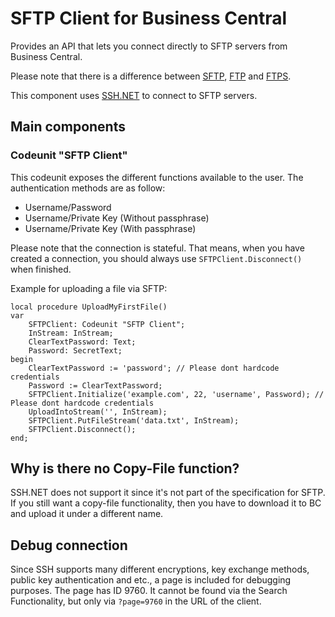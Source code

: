 # SFTP Client for Business Central
Provides an API that lets you connect directly to SFTP servers from Business Central.

Please note that there is a difference between [SFTP](https://en.wikipedia.org/wiki/SSH_File_Transfer_Protocol), [FTP](https://en.wikipedia.org/wiki/File_Transfer_Protocol) and [FTPS](https://en.wikipedia.org/wiki/FTPS).

This component uses [SSH.NET](https://github.com/sshnet/SSH.NET) to connect to SFTP servers.

## Main components
### Codeunit "SFTP Client"
This codeunit exposes the different functions available to the user.
The authentication methods are as follow:
- Username/Password
- Username/Private Key (Without passphrase)
- Username/Private Key (With passphrase)

Please note that the connection is stateful. That means, when you have created a connection, you should always use `SFTPClient.Disconnect()` when finished.

Example for uploading a file via SFTP:
```al
local procedure UploadMyFirstFile()
var
    SFTPClient: Codeunit "SFTP Client";
    InStream: InStream;
    ClearTextPassword: Text;
    Password: SecretText;
begin
    ClearTextPassword := 'password'; // Please dont hardcode credentials
    Password := ClearTextPassword;
    SFTPClient.Initialize('example.com', 22, 'username', Password); // Please dont hardcode credentials
    UploadIntoStream('', InStream);
    SFTPClient.PutFileStream('data.txt', InStream);
    SFTPClient.Disconnect();
end;
```

## Why is there no Copy-File function?
SSH.NET does not support it since it's not part of the specification for SFTP.
If you still want a copy-file functionality, then you have to download it to BC and upload it under a different name.

## Debug connection
Since SSH supports many different encryptions, key exchange methods, public key authentication and etc., a page is included for debugging purposes. 
The page has ID 9760. It cannot be found via the Search Functionality, but only via `?page=9760` in the URL of the client.